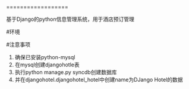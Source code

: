 ==================

基于Django的python信息管理系统，用于酒店预订管理

#环境


#注意事项
1. 确保已安装python-mysql
1. 在mysql创建djangohotle表
2. 执行python manage.py syncdb创建数据库
3. 并在djangohotel.djangohotel_hotel中创建name为DJango Hotel的数据

